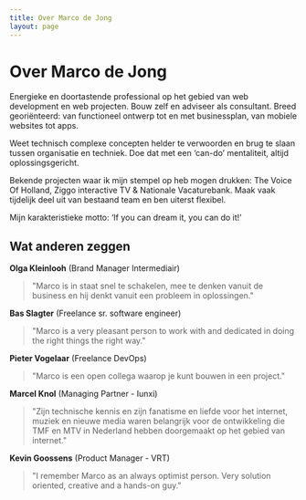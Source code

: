 ```yaml
---
title: Over Marco de Jong
layout: page
---
```


Over Marco de Jong
==================

Energieke en doortastende professional op het gebied van web development en web projecten. Bouw zelf en adviseer als
consultant. Breed georiënteerd: van functioneel ontwerp tot en met businessplan, van mobiele websites tot apps.

Weet technisch complexe concepten helder te verwoorden en brug te slaan tussen organisatie en techniek. Doe dat met
een ‘can-do’ mentaliteit, altijd oplossingsgericht.

Bekende projecten waar ik mijn stempel op heb mogen drukken:
The Voice Of Holland, Ziggo interactive TV & Nationale Vacaturebank. Maak vaak tijdelijk deel uit van bestaand team
en ben uiterst flexibel.

Mijn karakteristieke motto: ‘If you can dream it, you can do it!’


Wat anderen zeggen
------------------
**Olga Kleinlooh** (Brand Manager Intermediair)
>"Marco is in staat snel te schakelen, mee te denken vanuit de business en hij denkt vanuit een probleem in oplossingen."

**Bas Slagter** (Freelance sr. software engineer)
>"Marco is a very pleasant person to work with and dedicated in doing the right things the right way."

**Pieter Vogelaar** (Freelance DevOps)
>"Marco is een open collega waarop je kunt bouwen in een project."

**Marcel Knol** (Managing Partner - Iunxi)
>"Zijn technische kennis en zijn fanatisme en liefde voor het internet, muziek en nieuwe media waren belangrijk voor de ontwikkeling die TMF en MTV in Nederland hebben doorgemaakt op het gebied van internet."

**Kevin Goossens** (Product Manager - VRT)
>"I remember Marco as an always optimist person. Very solution oriented, creative and a hands-on guy."
